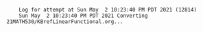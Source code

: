         Log for attempt at Sun May  2 10:23:40 PM PDT 2021 (12814)
        Sun May  2 10:23:40 PM PDT 2021 Converting 21MATH530/KBrefLinearFunctional.org...
